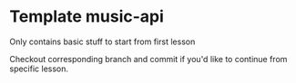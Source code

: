 # Template music-api

Only contains basic stuff to start from first lesson

Checkout corresponding branch and commit if you'd like to continue from specific lesson. 
